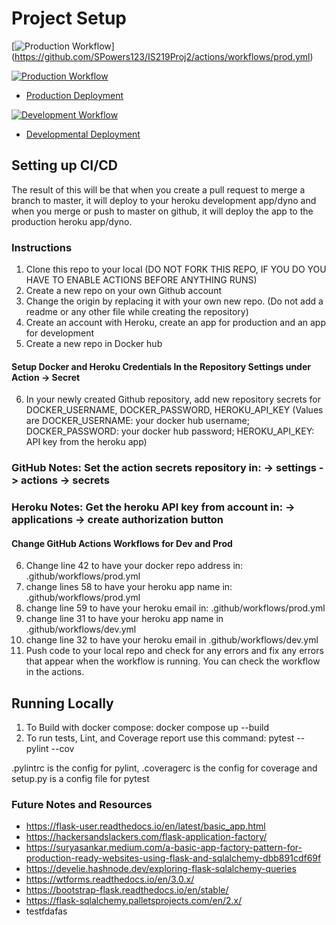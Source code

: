 # Project Setup

[![Production Workflow](https://github.com/SPowers123/IS219Proj2/actions/workflows/prod.yml/badge.svg)]
(https://github.com/SPowers123/IS219Proj2/actions/workflows/prod.yml)

[![Production Workflow](https://github.com/SPowers123/IS219Proj1v3/actions/workflows/prod.yml/badge.svg)](https://github.com/SPowers123/IS219Proj1v3/actions/workflows/prod.yml)


* [Production Deployment](https://project2-production-is219.herokuapp.com/)


[![Development Workflow](https://github.com/SPowers123/IS219Proj2/actions/workflows/dev.yml/badge.svg)](https://github.com/SPowers123/IS219Proj2/actions/workflows/dev.yml)

* [Developmental Deployment](https://project2-development.herokuapp.com/)

## Setting up CI/CD

The result of this will be that when you create a pull request to merge a branch to master, it will deploy to your
heroku development app/dyno and when you merge or push to master on github, it will deploy the app to the production heroku
app/dyno.
### Instructions

1. Clone this repo to your local (DO NOT FORK THIS REPO, IF YOU DO YOU HAVE TO ENABLE ACTIONS BEFORE ANYTHING RUNS)
2. Create a new repo on your own Github account
3. Change the origin by replacing it with your own new repo.  (Do not add a readme or any other file while creating the repository)
4. Create an account with Heroku, create an app for production and an app for development
5. Create a new repo in Docker hub

#### Setup Docker and Heroku Credentials In the Repository Settings under Action -> Secret

6. In your newly created Github repository, add new repository secrets for DOCKER_USERNAME, DOCKER_PASSWORD, HEROKU_API_KEY (Values are DOCKER_USERNAME: your docker hub username; DOCKER_PASSWORD: your docker hub password; HEROKU_API_KEY: API key from the heroku app)
### GitHub Notes:  Set the action secrets repository in: -> settings -> actions -> secrets
### Heroku Notes: Get the heroku API key from account in: -> applications -> create authorization button

#### Change GitHub Actions Workflows for Dev and Prod

6. Change line 42 to have your docker repo address in: .github/workflows/prod.yml
7. change lines 58 to have your heroku app name in: .github/workflows/prod.yml
8. change line 59 to have your heroku email in: .github/workflows/prod.yml
9. change line 31 to have your heroku app name in .github/workflows/dev.yml
10. change line 32 to have your heroku email in .github/workflows/dev.yml
11. Push code to your local repo and check for any errors and fix any errors that appear when the workflow is running. You can check the workflow in the
    actions.

## Running Locally

1. To Build with docker compose:
   docker compose up --build
2. To run tests, Lint, and Coverage report use this command: pytest --pylint --cov

.pylintrc is the config for pylint, .coveragerc is the config for coverage and setup.py is a config file for pytest


### Future Notes and Resources
* https://flask-user.readthedocs.io/en/latest/basic_app.html
* https://hackersandslackers.com/flask-application-factory/
* https://suryasankar.medium.com/a-basic-app-factory-pattern-for-production-ready-websites-using-flask-and-sqlalchemy-dbb891cdf69f
* https://develie.hashnode.dev/exploring-flask-sqlalchemy-queries
* https://wtforms.readthedocs.io/en/3.0.x/
* https://bootstrap-flask.readthedocs.io/en/stable/
* https://flask-sqlalchemy.palletsprojects.com/en/2.x/
* testfdafas
